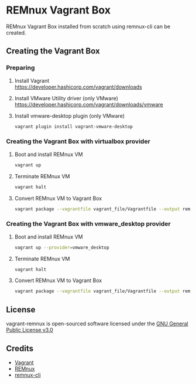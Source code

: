# REMnux Vagrant Box

REMnux Vagrant Box installed from scratch using remnux-cli can be created.

## Creating the Vagrant Box

### Preparing

1. Install Vagrant  
   https://developer.hashicorp.com/vagrant/downloads
   
1. Install VMware Utility driver (only VMware)  
   https://developer.hashicorp.com/vagrant/downloads/vmware

1. Install vmware-desktop plugin (only VMware)

    ```sh
    vagrant plugin install vagrant-vmware-desktop
    ```

### Creating the Vagrant Box with virtualbox provider
   
1. Boot and install REMnux VM 

    ```sh
    vagrant up
    ```

1. Terminate REMnux VM

    ```sh
    vagrant halt
    ```

1. Convert REMnux VM to Vagrant Box

    ```sh
    vagrant package --vagrantfile vagrant_file/Vagrantfile --output remnux-v7-focal-virtualbox.box
    ```

### Creating the Vagrant Box with vmware_desktop provider

1. Boot and install REMnux VM 

    ```sh
    vagrant up --provider=vmware_desktop
    ```

1. Terminate REMnux VM

    ```sh
    vagrant halt
    ```

1. Convert REMnux VM to Vagrant Box

    ```sh
    vagrant package --vagrantfile vagrant_file/Vagrantfile --output remnux-v7-focal-vmware_desktop.box
    ```

## License

vagrant-remnux is open-sourced software licensed under the [GNU General Public License v3.0](https://www.gnu.org/licenses/gpl-3.0.en.html)

## Credits

- [Vagrant](https://www.vagrantup.com/)
- [REMnux](https://remnux.org/)
- [remnux-cli](https://github.com/REMnux/remnux-cli)

